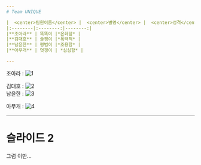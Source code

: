 ```yaml
---
# Team UNIQUE

|  <center>팀원이름</center> |  <center>별명</center> |  <center>성격</center> |
|:--------|:--------:|--------:|
|**조아라** | 똑똑이 |*온화함* |
|**김대호** | 술쟁이 |*폭력적* |
|**남윤한** | 평범이 |*조용함* |
|**아무개** | 멋쟁이 | *심심함* |

---
```

조아라 : ![1](https://user-images.githubusercontent.com/15644244/50468650-5e44a680-09ec-11e9-8732-8c885effb9aa.PNG)

김대호 : ![2](https://user-images.githubusercontent.com/15644244/50468746-bbd8f300-09ec-11e9-8ed3-c26c2580d778.PNG)
<br>
남윤한 : ![3](https://user-images.githubusercontent.com/15644244/50468760-c98e7880-09ec-11e9-8a43-fcdeee868b13.PNG)

아무개 : ![4](https://user-images.githubusercontent.com/15644244/50468773-d7dc9480-09ec-11e9-92b6-25949368fc50.PNG)


---
# 슬라이드 2
그럼 이만...

